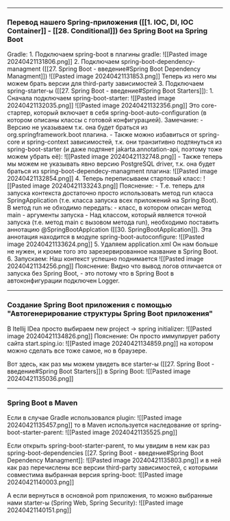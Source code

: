 
---
### Перевод нашего Spring-приложения ([[1. IOC, DI, IOC Container]] - [[28. Conditional]]) без Spring Boot на Spring Boot

Gradle:
	1. Подключаем spring-boot в плагины gradle:
		![[Pasted image 20240421131806.png]]
	2. Подключаем spring-boot-dependency-managment ([[27. Spring Boot - введение#Spring Boot Dependency Managment]])
		![[Pasted image 20240421131853.png]]
		Теперь из него мы можем брать версии для third-party зависимостей
	3. Подключаем spring-starter-ы ([[27. Spring Boot - введение#Spring Boot Starters]]):
		1. Сначала подключаем spring-boot-starter:
			![[Pasted image 20240421132035.png]]
			![[Pasted image 20240421132356.png]]
			Это core-стартер, который включает в себя spring-boot-auto-configuration (в котором описаны классы с готовой конфигурацией).
			Замечание: 
				- Версию не указываем т.к. она будет браться из org.springframework.boot плагина.
				- Также можно избавиться от spring-core и spring-context зависимостей, т.к. они транзитивно подтянуться из spring-boot-starter (и даже подтянет jakarta.annotation-api, поэтому тоже можем убрать её):
					![[Pasted image 20240421132748.png]]
				- Также теперь мы можем не указывать явно версию PostgreSQL driver, т.к. она будет браться из spring-boot-dependecy-managment плагина:
					![[Pasted image 20240421132854.png]]
	4.  Теперь переписываем стартовый класс:
		![[Pasted image 20240421133243.png]]
		Пояснение: 
			- Т.е. теперь для запуска контекста достаточно просто использовать метод run класса SpringApplication (т.е. класса запуска всех приложений на Spring Boot). В метод run не обходимо передать:
				- класс, в котором описан метод main
				- аргументы запуска
			- Над классом, который является точной запуска (т.е. метод main с вызовом метода run), необходимо поставить аннотацию @SpringBootApplcation ([[30. SpringBootApplication]]).
				Эта аннотация находится в модуле spring-boot-autoconfigure:
				![[Pasted image 20240421133624.png]]
	5. Удаляем application.xml
		Он нам больше не нужен, и кроме того это зарезервированное название в Spring Boot.
	6. Запускаем:
		Наш контекст успешно поднимается
		![[Pasted image 20240421134256.png]]
		Пояснение: Видно что вывод логов отличается от запуска без Spring Boot, - это потому что в Spring Boot в автоконфигурации подключен Logger.

---

### Создание Spring Boot приложения с помощью "Автогенерирование структуры Spring Boot приложения"

В Itellij IDea просто выбираем new project -> spring initializer:
![[Pasted image 20240421134826.png]]
Пояснение: Он просто иммулирует работу сайта start.sping.io:
![[Pasted image 20240421134859.png]]
	на котором можно сделать все тоже самое, но в браузере.

Вот здесь, как раз мы можем увидеть все starter-ы ([[27. Spring Boot - введение#Spring Boot Starters]]) в Spring Boot:
![[Pasted image 20240421135036.png]]


---

### Spring Boot в Maven

Если в случае Gradle использовался plugin:
![[Pasted image 20240421135457.png]]
то в Maven используется наследование от spring-boot-starter-parent:
![[Pasted image 20240421135525.png]]

Если открыть spring-boot-starter-parent, то мы увидим в нем как раз spring-boot-dependencies [[27. Spring Boot - введение#Spring Boot Dependency Managment]]:
![[Pasted image 20240421135803.png]]
и в ней как раз перечислены все версии third-party зависимостей, с которыми совместима выбранная версия spring-boot:
![[Pasted image 20240421140003.png]]

А если вернуться в основной pom приложения, то можно выбранные нами starter-ы (Spring Web, Spring Security):
![[Pasted image 20240421140151.png]]
